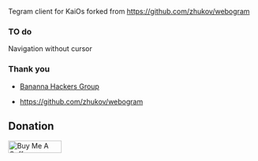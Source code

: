 Tegram client for KaiOs forked from  https://github.com/zhukov/webogram



### TO do
Navigation without cursor

### Thank you
+ [Bananna Hackers Group](https://groups.google.com/forum/?utm_medium=email&utm_source=footer#!forum/bananahackers)

+ https://github.com/zhukov/webogram

## Donation
<a href="https://www.buymeacoffee.com/vj6Q8lR" target="_blank"><img src="https://cdn.buymeacoffee.com/buttons/lato-orange.png" alt="Buy Me A Coffee" style="height: 25px !important;width: 108px !important;" ></a>


